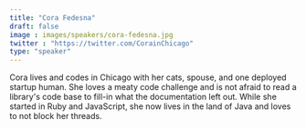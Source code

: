 ```yaml
---
title: "Cora Fedesna"
draft: false
image : images/speakers/cora-fedesna.jpg
twitter : "https://twitter.com/CorainChicago"
type: "speaker"
---
```


Cora lives and codes in Chicago with her cats, spouse, and one deployed startup human. She loves a meaty code challenge and is not afraid to read a library's code base to fill-in what the documentation left out. While she started in Ruby and JavaScript, she now lives in the land of Java and loves to not block her threads.


